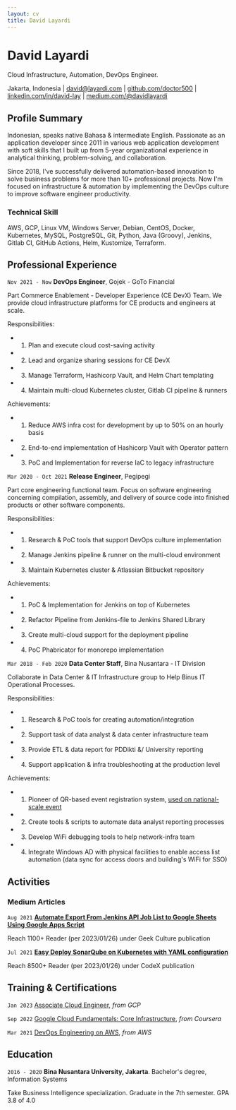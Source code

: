 ```yaml
---
layout: cv
title: David Layardi
---
```

# David Layardi
Cloud Infrastructure, Automation, DevOps Engineer.

<div id="webaddress">
<text>Jakarta, Indonesia</text>
| <a href="mailto:david@layardi.com">david@layardi.com</a>
| <a href="https://github.com/doctor500">github.com/doctor500</a>
| <a href="https://www.linkedin.com/in/david-lay/">linkedin.com/in/david-lay</a>
| <a href="https://medium.com/@davidlayardi">medium.com/@davidlayardi</a>
</div>


## Profile Summary

Indonesian, speaks native Bahasa & intermediate English. Passionate as an application developer since 2011 in various web application development with soft skills that I built up from 5-year organizational experience in analytical thinking, problem-solving, and collaboration.

Since 2018, I've successfully delivered automation-based innovation to solve business problems for more than 10+ professional projects. Now I'm focused on infrastructure & automation by implementing the DevOps culture to improve software engineer productivity. 

### Technical Skill

AWS, GCP, Linux VM, Windows Server, Debian, CentOS, Docker, Kubernetes, MySQL, PostgreSQL, Git, Python, Java (Groovy), Jenkins, Gitlab CI, GitHub Actions, Helm, Kustomize, Terraform.

## Professional Experience

`Nov 2021 - Now`
__DevOps Engineer__, Gojek - GoTo Financial

Part Commerce Enablement - Developer Experience (CE DevX) Team. We provide cloud infrastructure platforms for CE products and engineers at scale.

Responsibilities:
- 1) Plan and execute cloud cost-saving activity
- 2) Lead and organize sharing sessions for CE DevX
- 3) Manage Terraform, Hashicorp Vault, and Helm Chart templating
- 4) Maintain multi-cloud Kubernetes cluster, Gitlab CI pipeline & runners

Achievements:
- 1) Reduce AWS infra cost for development by up to 50% on an hourly basis
- 2) End-to-end implementation of Hashicorp Vault with Operator pattern
- 3) PoC and Implementation for reverse IaC to legacy infrastructure

`Mar 2020 - Oct 2021`
__Release Engineer__, Pegipegi

Part core engineering functional team. Focus on software engineering concerning compilation, assembly, and delivery of source code into finished products or other software components.

Responsibilities:
- 1) Research & PoC tools that support DevOps culture implementation
- 2) Manage Jenkins pipeline & runner on the multi-cloud environment
- 3) Maintain Kubernetes cluster & Atlassian Bitbucket repository

Achievements:
- 1) PoC & Implementation for Jenkins on top of Kubernetes
- 2) Refactor Pipeline from Jenkins-file to Jenkins Shared Library
- 3) Create multi-cloud support for the deployment pipeline
- 4) PoC Phabricator for monorepo implementation

`Mar 2018 - Feb 2020`
__Data Center Staff__, Bina Nusantara - IT Division

Collaborate in Data Center & IT Infrastructure group to Help Binus IT Operational Processes.

Responsibilities:
- 1) Research & PoC tools for creating automation/integration
- 2) Support task of data analyst & data center infrastructure team
- 3) Provide ETL & data report for PDDikti &/ University reporting
- 4) Support application & infra troubleshooting at the production level

Achievements:
- 1) Pioneer of QR-based event registration system, [used on national-scale event](https://binus.ac.id/2019/01/sarasehan-dialog-nasional-bersama-menteri-ristekdikti-republik-nasional/)
- 2) Create tools & scripts to automate data analyst reporting processes
- 3) Develop WiFi debugging tools to help network-infra team
- 4) Integrate Windows AD with physical facilities to enable access list automation (data sync for access doors and building's WiFi for SSO)

<!-- <div style="page-break-after: always;"></div> -->
## Activities
### Medium Articles
`Aug 2021`
[**Automate Export From Jenkins API Job List to Google Sheets Using Google Apps Script**](https://medium.com/geekculture/automate-export-from-jenkins-api-job-list-to-google-sheets-using-google-apps-script-2eef44008bdc)

Reach 1100+ Reader (per 2023/01/26) under Geek Culture publication

`Jul 2021`
[**Easy Deploy SonarQube on Kubernetes with YAML configuration**](https://medium.com/codex/easy-deploy-sonarqube-on-kubernetes-with-yaml-configuration-27f5adc8de90)

Reach 8500+ Reader (per 2023/01/26) under CodeX publication

## Training & Certifications

`Jan 2023`
[Associate Cloud Engineer](https://www.credential.net/3e62c331-8419-43d6-9d48-849d04182582), *from GCP*

`Sep 2022`
[Google Cloud Fundamentals: Core Infrastructure](https://www.coursera.org/account/accomplishments/verify/B2V6L4ZSGNUH), *from Coursera*

`Mar 2021`
[DevOps Engineering on AWS](https://1drv.ms/b/s!AgiuQdtA6DaqkRFlSnO8rKrDO8iQ?e=htxgE9), *from AWS*



## Education

`2016 - 2020`
__Bina Nusantara University, Jakarta__. Bachelor's degree, Information Systems

Take Business Intelligence specialization. Graduate in the 7th semester. GPA 3.8 of 4.0

<!-- ### Footer
Last updated: Jan 2023 -->

